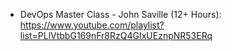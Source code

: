 

- DevOps Master Class - John Saville (12+ Hours): https://www.youtube.com/playlist?list=PLlVtbbG169nFr8RzQ4GIxUEznpNR53ERq